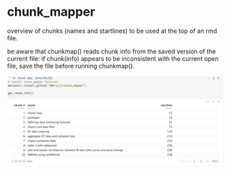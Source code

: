 # chunk_mapper
overview of chunks (names and startlines) to be used at the top of an rmd file. 

be aware that chunkmap() reads chunk info from the saved version of the current file: if chunk(info) appears to be inconsistent with the current open file, save the file before running chunkmap().


![chunkmap](https://github.com/AWKruijt/chunk_mapper/blob/master/screenshot.png)

